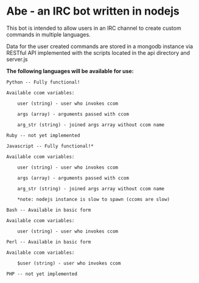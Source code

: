 Abe - an IRC bot written in nodejs
==================================

This bot is intended to allow users in an IRC channel to create custom commands in multiple languages.

Data for the user created commands are stored in a mongodb instance via RESTful API implemented with the scripts located in the api directory and server.js

**The following languages will be available for use:**
```
Python -- Fully functional!

Available ccom variables:

    user (string) - user who invokes ccom

    args (array) - arguments passed with ccom

    arg_str (string) - joined args array without ccom name
```

```
Ruby -- not yet implemented
```
```
Javascript -- Fully functional!*

Available ccom variables:

    user (string) - user who invokes ccom

    args (array) - arguments passed with ccom

    arg_str (string) - joined args array without ccom name

    *note: nodejs instance is slow to spawn (ccoms are slow)
```
```
Bash -- Available in basic form

Available ccom variables:

    user (string) - user who invokes ccom

```
```
Perl -- Available in basic form

Available ccom variables:

    $user (string) - user who invokes ccom
```
```
PHP -- not yet implemented

```

